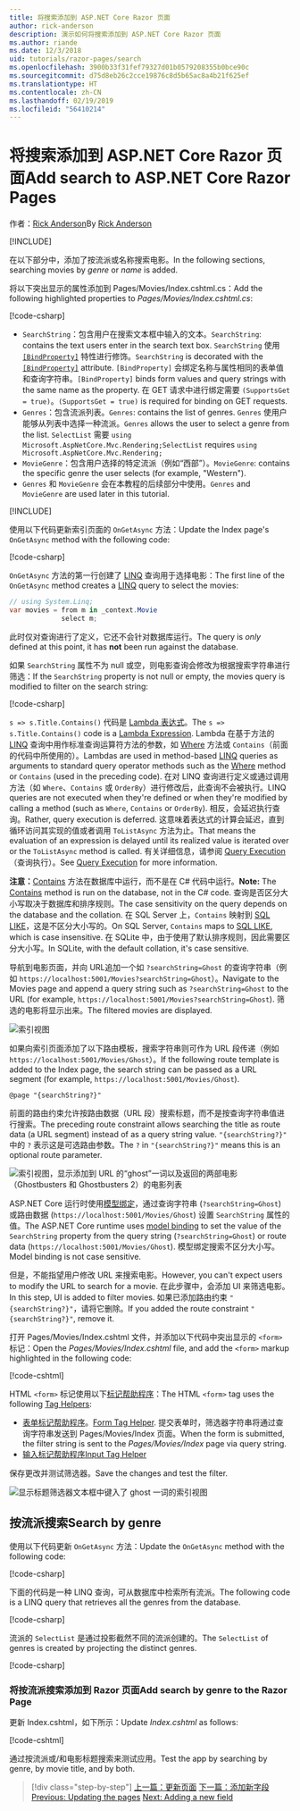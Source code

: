 ```yaml
---
title: 将搜索添加到 ASP.NET Core Razor 页面
author: rick-anderson
description: 演示如何将搜索添加到 ASP.NET Core Razor 页面
ms.author: riande
ms.date: 12/3/2018
uid: tutorials/razor-pages/search
ms.openlocfilehash: 3900b33f31fef79327d01b0579208355b0bce90c
ms.sourcegitcommit: d75d8eb26c2cce19876c8d5b65ac8a4b21f625ef
ms.translationtype: HT
ms.contentlocale: zh-CN
ms.lasthandoff: 02/19/2019
ms.locfileid: "56410214"
---
```

# <a name="add-search-to-aspnet-core-razor-pages"></a><span data-ttu-id="38743-103">将搜索添加到 ASP.NET Core Razor 页面</span><span class="sxs-lookup"><span data-stu-id="38743-103">Add search to ASP.NET Core Razor Pages</span></span>

<span data-ttu-id="38743-104">作者：[Rick Anderson](https://twitter.com/RickAndMSFT)</span><span class="sxs-lookup"><span data-stu-id="38743-104">By [Rick Anderson](https://twitter.com/RickAndMSFT)</span></span>

[!INCLUDE[](~/includes/rp/download.md)]

<span data-ttu-id="38743-105">在以下部分中，添加了按流派或名称搜索电影。</span><span class="sxs-lookup"><span data-stu-id="38743-105">In the following sections, searching movies by *genre* or *name* is added.</span></span>

<span data-ttu-id="38743-106">将以下突出显示的属性添加到 Pages/Movies/Index.cshtml.cs：</span><span class="sxs-lookup"><span data-stu-id="38743-106">Add the following highlighted properties to *Pages/Movies/Index.cshtml.cs*:</span></span>

[!code-csharp[](razor-pages-start/sample/RazorPagesMovie22/Pages/Movies/Index.cshtml.cs?name=snippet_newProps&highlight=11-999)]

* <span data-ttu-id="38743-107">`SearchString`：包含用户在搜索文本框中输入的文本。</span><span class="sxs-lookup"><span data-stu-id="38743-107">`SearchString`: contains the text users enter in the search text box.</span></span> <span data-ttu-id="38743-108">`SearchString` 使用 [`[BindProperty]`](/dotnet/api/microsoft.aspnetcore.mvc.bindpropertyattribute) 特性进行修饰。</span><span class="sxs-lookup"><span data-stu-id="38743-108">`SearchString` is decorated with the [`[BindProperty]`](/dotnet/api/microsoft.aspnetcore.mvc.bindpropertyattribute) attribute.</span></span> <span data-ttu-id="38743-109">`[BindProperty]` 会绑定名称与属性相同的表单值和查询字符串。</span><span class="sxs-lookup"><span data-stu-id="38743-109">`[BindProperty]` binds form values and query strings with the same name as the property.</span></span> <span data-ttu-id="38743-110">在 GET 请求中进行绑定需要 `(SupportsGet = true)`。</span><span class="sxs-lookup"><span data-stu-id="38743-110">`(SupportsGet = true)` is required for binding on GET requests.</span></span>
* <span data-ttu-id="38743-111">`Genres`：包含流派列表。</span><span class="sxs-lookup"><span data-stu-id="38743-111">`Genres`: contains the list of genres.</span></span> <span data-ttu-id="38743-112">`Genres` 使用户能够从列表中选择一种流派。</span><span class="sxs-lookup"><span data-stu-id="38743-112">`Genres` allows the user to select a genre from the list.</span></span> <span data-ttu-id="38743-113">`SelectList` 需要 `using Microsoft.AspNetCore.Mvc.Rendering;`</span><span class="sxs-lookup"><span data-stu-id="38743-113">`SelectList` requires `using Microsoft.AspNetCore.Mvc.Rendering;`</span></span>
* <span data-ttu-id="38743-114">`MovieGenre`：包含用户选择的特定流派（例如“西部”）。</span><span class="sxs-lookup"><span data-stu-id="38743-114">`MovieGenre`: contains the specific genre the user selects (for example, "Western").</span></span>
* <span data-ttu-id="38743-115">`Genres` 和 `MovieGenre` 会在本教程的后续部分中使用。</span><span class="sxs-lookup"><span data-stu-id="38743-115">`Genres` and `MovieGenre` are used later in this tutorial.</span></span>

[!INCLUDE[](~/includes/bind-get.md)]

<span data-ttu-id="38743-116">使用以下代码更新索引页面的 `OnGetAsync` 方法：</span><span class="sxs-lookup"><span data-stu-id="38743-116">Update the Index page's `OnGetAsync` method with the following code:</span></span>

[!code-csharp[](razor-pages-start/sample/RazorPagesMovie22/Pages/Movies/Index.cshtml.cs?name=snippet_1stSearch)]

<span data-ttu-id="38743-117">`OnGetAsync` 方法的第一行创建了 [LINQ](/dotnet/csharp/programming-guide/concepts/linq/) 查询用于选择电影：</span><span class="sxs-lookup"><span data-stu-id="38743-117">The first line of the `OnGetAsync` method creates a [LINQ](/dotnet/csharp/programming-guide/concepts/linq/) query to select the movies:</span></span>

```csharp
// using System.Linq;
var movies = from m in _context.Movie
             select m;
```

<span data-ttu-id="38743-118">此时仅对查询进行了定义，它还不会针对数据库运行。</span><span class="sxs-lookup"><span data-stu-id="38743-118">The query is *only* defined at this point, it has **not** been run against the database.</span></span>

<span data-ttu-id="38743-119">如果 `SearchString` 属性不为 null 或空，则电影查询会修改为根据搜索字符串进行筛选：</span><span class="sxs-lookup"><span data-stu-id="38743-119">If the `SearchString` property is not null or empty, the movies query is modified to filter on the search string:</span></span>

[!code-csharp[](razor-pages-start/sample/RazorPagesMovie22/Pages/Movies/Index.cshtml.cs?name=snippet_SearchNull)]

<span data-ttu-id="38743-120">`s => s.Title.Contains()` 代码是 [Lambda 表达式](/dotnet/csharp/programming-guide/statements-expressions-operators/lambda-expressions)。</span><span class="sxs-lookup"><span data-stu-id="38743-120">The `s => s.Title.Contains()` code is a [Lambda Expression](/dotnet/csharp/programming-guide/statements-expressions-operators/lambda-expressions).</span></span> <span data-ttu-id="38743-121">Lambda 在基于方法的 [LINQ](/dotnet/csharp/programming-guide/concepts/linq/) 查询中用作标准查询运算符方法的参数，如 [Where](/dotnet/csharp/programming-guide/concepts/linq/query-syntax-and-method-syntax-in-linq) 方法或 `Contains`（前面的代码中所使用的）。</span><span class="sxs-lookup"><span data-stu-id="38743-121">Lambdas are used in method-based [LINQ](/dotnet/csharp/programming-guide/concepts/linq/) queries as arguments to standard query operator methods such as the [Where](/dotnet/csharp/programming-guide/concepts/linq/query-syntax-and-method-syntax-in-linq) method or `Contains` (used in the preceding code).</span></span> <span data-ttu-id="38743-122">在对 LINQ 查询进行定义或通过调用方法（如 `Where`、`Contains` 或 `OrderBy`）进行修改后，此查询不会被执行。</span><span class="sxs-lookup"><span data-stu-id="38743-122">LINQ queries are not executed when they're defined or when they're modified by calling a method (such as `Where`, `Contains`  or `OrderBy`).</span></span> <span data-ttu-id="38743-123">相反，会延迟执行查询。</span><span class="sxs-lookup"><span data-stu-id="38743-123">Rather, query execution is deferred.</span></span> <span data-ttu-id="38743-124">这意味着表达式的计算会延迟，直到循环访问其实现的值或者调用 `ToListAsync` 方法为止。</span><span class="sxs-lookup"><span data-stu-id="38743-124">That means the evaluation of an expression is delayed until its realized value is iterated over or the `ToListAsync` method is called.</span></span> <span data-ttu-id="38743-125">有关详细信息，请参阅 [Query Execution](/dotnet/framework/data/adonet/ef/language-reference/query-execution)（查询执行）。</span><span class="sxs-lookup"><span data-stu-id="38743-125">See [Query Execution](/dotnet/framework/data/adonet/ef/language-reference/query-execution) for more information.</span></span>

<span data-ttu-id="38743-126">**注意：**[Contains](/dotnet/api/system.data.objects.dataclasses.entitycollection-1.contains) 方法在数据库中运行，而不是在 C# 代码中运行。</span><span class="sxs-lookup"><span data-stu-id="38743-126">**Note:** The [Contains](/dotnet/api/system.data.objects.dataclasses.entitycollection-1.contains) method is run on the database, not in the C# code.</span></span> <span data-ttu-id="38743-127">查询是否区分大小写取决于数据库和排序规则。</span><span class="sxs-lookup"><span data-stu-id="38743-127">The case sensitivity on the query depends on the database and the collation.</span></span> <span data-ttu-id="38743-128">在 SQL Server 上，`Contains` 映射到 [SQL LIKE](/sql/t-sql/language-elements/like-transact-sql)，这是不区分大小写的。</span><span class="sxs-lookup"><span data-stu-id="38743-128">On SQL Server, `Contains` maps to [SQL LIKE](/sql/t-sql/language-elements/like-transact-sql), which is case insensitive.</span></span> <span data-ttu-id="38743-129">在 SQLite 中，由于使用了默认排序规则，因此需要区分大小写。</span><span class="sxs-lookup"><span data-stu-id="38743-129">In SQLite, with the default collation, it's case sensitive.</span></span>

<span data-ttu-id="38743-130">导航到电影页面，并向 URL追加一个如 `?searchString=Ghost` 的查询字符串（例如 `https://localhost:5001/Movies?searchString=Ghost`）。</span><span class="sxs-lookup"><span data-stu-id="38743-130">Navigate to the Movies page and append a query string such as `?searchString=Ghost` to the URL (for example, `https://localhost:5001/Movies?searchString=Ghost`).</span></span> <span data-ttu-id="38743-131">筛选的电影将显示出来。</span><span class="sxs-lookup"><span data-stu-id="38743-131">The filtered movies are displayed.</span></span>

![索引视图](search/_static/ghost.png)

<span data-ttu-id="38743-133">如果向索引页面添加了以下路由模板，搜索字符串则可作为 URL 段传递（例如 `https://localhost:5001/Movies/Ghost`）。</span><span class="sxs-lookup"><span data-stu-id="38743-133">If the following route template is added to the Index page, the search string can be passed as a URL segment (for example, `https://localhost:5001/Movies/Ghost`).</span></span>

```cshtml
@page "{searchString?}"
```

<span data-ttu-id="38743-134">前面的路由约束允许按路由数据（URL 段）搜索标题，而不是按查询字符串值进行搜索。</span><span class="sxs-lookup"><span data-stu-id="38743-134">The preceding route constraint allows searching the title as route data (a URL segment) instead of as a query string value.</span></span>  <span data-ttu-id="38743-135">`"{searchString?}"` 中的 `?` 表示这是可选路由参数。</span><span class="sxs-lookup"><span data-stu-id="38743-135">The `?` in `"{searchString?}"` means this is an optional route parameter.</span></span>

![索引视图，显示添加到 URL 的“ghost”一词以及返回的两部电影（Ghostbusters 和 Ghostbusters 2）的电影列表](search/_static/g2.png)

<span data-ttu-id="38743-137">ASP.NET Core 运行时使用[模型绑定](xref:mvc/models/model-binding)，通过查询字符串 (`?searchString=Ghost`) 或路由数据 (`https://localhost:5001/Movies/Ghost`) 设置 `SearchString` 属性的值。</span><span class="sxs-lookup"><span data-stu-id="38743-137">The ASP.NET Core runtime uses [model binding](xref:mvc/models/model-binding) to set the value of the `SearchString` property from the query string (`?searchString=Ghost`) or route data (`https://localhost:5001/Movies/Ghost`).</span></span> <span data-ttu-id="38743-138">模型绑定搜索不区分大小写。</span><span class="sxs-lookup"><span data-stu-id="38743-138">Model binding is not case sensitive.</span></span>

<span data-ttu-id="38743-139">但是，不能指望用户修改 URL 来搜索电影。</span><span class="sxs-lookup"><span data-stu-id="38743-139">However, you can't expect users to modify the URL to search for a movie.</span></span> <span data-ttu-id="38743-140">在此步骤中，会添加 UI 来筛选电影。</span><span class="sxs-lookup"><span data-stu-id="38743-140">In this step, UI is added to filter movies.</span></span> <span data-ttu-id="38743-141">如果已添加路由约束 `"{searchString?}"`，请将它删除。</span><span class="sxs-lookup"><span data-stu-id="38743-141">If you added the route constraint `"{searchString?}"`, remove it.</span></span>

<span data-ttu-id="38743-142">打开 Pages/Movies/Index.cshtml 文件，并添加以下代码中突出显示的 `<form>` 标记：</span><span class="sxs-lookup"><span data-stu-id="38743-142">Open the *Pages/Movies/Index.cshtml* file, and add the `<form>` markup highlighted in the following code:</span></span>

[!code-cshtml[](razor-pages-start/sample/RazorPagesMovie22/Pages/Movies/Index2.cshtml?highlight=14-19&range=1-22)]

<span data-ttu-id="38743-143">HTML `<form>` 标记使用以下[标记帮助程序](xref:mvc/views/tag-helpers/intro)：</span><span class="sxs-lookup"><span data-stu-id="38743-143">The HTML `<form>` tag uses the following [Tag Helpers](xref:mvc/views/tag-helpers/intro):</span></span>

* <span data-ttu-id="38743-144">[表单标记帮助程序](xref:mvc/views/working-with-forms#the-form-tag-helper)。</span><span class="sxs-lookup"><span data-stu-id="38743-144">[Form Tag Helper](xref:mvc/views/working-with-forms#the-form-tag-helper).</span></span> <span data-ttu-id="38743-145">提交表单时，筛选器字符串将通过查询字符串发送到 Pages/Movies/Index 页面。</span><span class="sxs-lookup"><span data-stu-id="38743-145">When the form is submitted, the filter string is sent to the *Pages/Movies/Index* page via query string.</span></span>
* [<span data-ttu-id="38743-146">输入标记帮助程序</span><span class="sxs-lookup"><span data-stu-id="38743-146">Input Tag Helper</span></span>](xref:mvc/views/working-with-forms#the-input-tag-helper)

<span data-ttu-id="38743-147">保存更改并测试筛选器。</span><span class="sxs-lookup"><span data-stu-id="38743-147">Save the changes and test the filter.</span></span>

![显示标题筛选器文本框中键入了 ghost 一词的索引视图](search/_static/filter.png)

## <a name="search-by-genre"></a><span data-ttu-id="38743-149">按流派搜索</span><span class="sxs-lookup"><span data-stu-id="38743-149">Search by genre</span></span>

<span data-ttu-id="38743-150">使用以下代码更新 `OnGetAsync` 方法：</span><span class="sxs-lookup"><span data-stu-id="38743-150">Update the `OnGetAsync` method with the following code:</span></span>

[!code-csharp[](razor-pages-start/sample/RazorPagesMovie22/Pages/Movies/Index.cshtml.cs?name=snippet_SearchGenre)]

<span data-ttu-id="38743-151">下面的代码是一种 LINQ 查询，可从数据库中检索所有流派。</span><span class="sxs-lookup"><span data-stu-id="38743-151">The following code is a LINQ query that retrieves all the genres from the database.</span></span>

[!code-csharp[](razor-pages-start/sample/RazorPagesMovie22/Pages/Movies/Index.cshtml.cs?name=snippet_LINQ)]

<span data-ttu-id="38743-152">流派的 `SelectList` 是通过投影截然不同的流派创建的。</span><span class="sxs-lookup"><span data-stu-id="38743-152">The `SelectList` of genres is created by projecting the distinct genres.</span></span>

[!code-csharp[](razor-pages-start/sample/RazorPagesMovie22/Pages/Movies/Index.cshtml.cs?name=snippet_SelectList)]

### <a name="add-search-by-genre-to-the-razor-page"></a><span data-ttu-id="38743-153">将按流派搜索添加到 Razor 页面</span><span class="sxs-lookup"><span data-stu-id="38743-153">Add search by genre to the Razor Page</span></span>

<span data-ttu-id="38743-154">更新 Index.cshtml，如下所示：</span><span class="sxs-lookup"><span data-stu-id="38743-154">Update *Index.cshtml* as follows:</span></span>

[!code-cshtml[](razor-pages-start/sample/RazorPagesMovie22/Pages/Movies/IndexFormGenreNoRating.cshtml?highlight=16-18&range=1-26)]

<span data-ttu-id="38743-155">通过按流派或/和电影标题搜索来测试应用。</span><span class="sxs-lookup"><span data-stu-id="38743-155">Test the app by searching by genre, by movie title, and by both.</span></span>

> [!div class="step-by-step"]
> <span data-ttu-id="38743-156">[上一篇：更新页面](xref:tutorials/razor-pages/da1)
> [下一篇：添加新字段](xref:tutorials/razor-pages/new-field)</span><span class="sxs-lookup"><span data-stu-id="38743-156">[Previous: Updating the pages](xref:tutorials/razor-pages/da1)
[Next: Adding a new field](xref:tutorials/razor-pages/new-field)</span></span>
